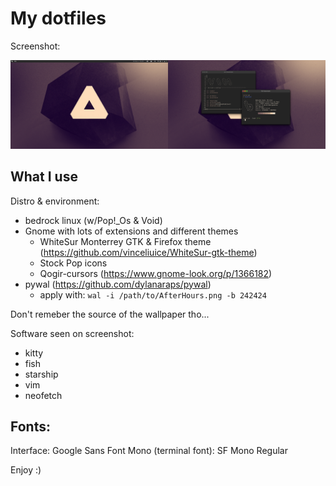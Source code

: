 # My dotfiles

Screenshot:

![screenshot](screenshot.png)

## What I use

Distro & environment:
- bedrock linux (w/Pop!\_Os & Void)
- Gnome with lots of extensions and different themes
  - WhiteSur Monterrey GTK & Firefox theme (https://github.com/vinceliuice/WhiteSur-gtk-theme)
  - Stock Pop icons
  - Qogir-cursors (https://www.gnome-look.org/p/1366182)
 - pywal (https://github.com/dylanaraps/pywal)
   - apply with: ``wal -i /path/to/AfterHours.png -b 242424``

Don't remeber the source of the wallpaper tho... 

Software seen on screenshot:
- kitty
- fish
- starship
- vim
- neofetch

## Fonts:
Interface: Google Sans Font
Mono (terminal font): SF Mono Regular

Enjoy :)
